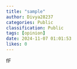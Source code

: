 ```yaml
---
title: "sample"
author: Divya28237
categories: Public
classification: Public
tags: [opinion]
date: 2024-11-07 01:01:53 
likes: 0
---
```


fF